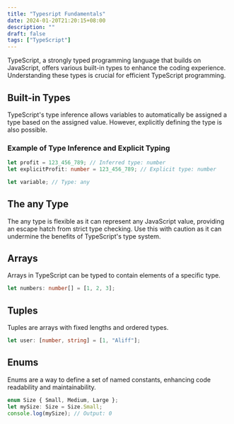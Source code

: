 ```yaml
---
title: "Typesript Fundamentals"
date: 2024-01-20T21:20:15+08:00
description: ""
draft: false 
tags: ["TypeScript"]
---
```


TypeScript, a strongly typed programming language that builds on JavaScript, offers various built-in types to enhance the coding experience. Understanding these types is crucial for efficient TypeScript programming.

## Built-in Types

TypeScript's type inference allows variables to automatically be assigned a type based on the assigned value. However, explicitly defining the type is also possible.

### Example of Type Inference and Explicit Typing

```typescript
let profit = 123_456_789; // Inferred type: number
let explicitProfit: number = 123_456_789; // Explicit type: number

let variable; // Type: any
```

## The any Type

The any type is flexible as it can represent any JavaScript value, providing an escape hatch from strict type checking. Use this with caution as it can undermine the benefits of TypeScript's type system.

## Arrays

Arrays in TypeScript can be typed to contain elements of a specific type.

```ts
let numbers: number[] = [1, 2, 3];
```

## Tuples

Tuples are arrays with fixed lengths and ordered types.

```ts
let user: [number, string] = [1, "Aliff"];
```

## Enums

Enums are a way to define a set of named constants, enhancing code readability and maintainability.

```ts
enum Size { Small, Medium, Large };
let mySize: Size = Size.Small;
console.log(mySize); // Output: 0
```
